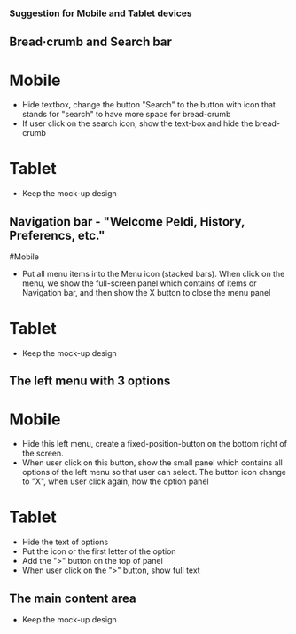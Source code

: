 ### Suggestion for Mobile and Tablet devices

## Bread·crumb and Search bar

# Mobile
- Hide textbox, change the button "Search" to the button with icon that stands for "search" to have more space for bread-crumb
- If user click on the search icon, show the text-box and hide the bread-crumb

# Tablet
- Keep the mock-up design

## Navigation bar - "Welcome Peldi, History, Preferencs, etc."

#Mobile
- Put all menu items into the Menu icon (stacked bars). When click on the menu, we show the full-screen panel which contains of items or Navigation bar, and then show the X button to close the menu panel

# Tablet
- Keep the mock-up design

## The left menu with 3 options

# Mobile
- Hide this left menu, create a fixed-position-button on the bottom right of the screen.
- When user click on this button, show the small panel which contains all options of the left menu so that user can select. The button icon change to "X", when user click again, how the option panel

# Tablet
- Hide the text of options
- Put the icon or the first letter of the option
- Add the ">" button on the top of panel
- When user click on the ">" button, show full text

## The main content area
- Keep the mock-up design
